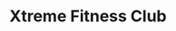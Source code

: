 <h1 align="center">Xtreme Fitness Club<a name="#top"></a></h1>
<h1 align="center"><img src=""/></h1>
